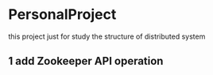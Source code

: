 # PersonalProject
this project just for study the structure of distributed system 

## 1 add Zookeeper API operation
